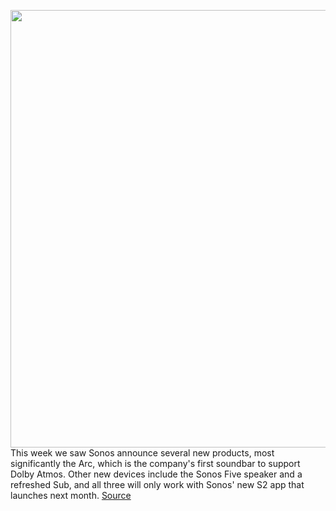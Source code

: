 <img src='https://cdn.vox-cdn.com/thumbor/9eikDC-SUE8zPaFZxwEWoMnAwwM=/0x0:2040x1360/1200x675/filters:focal(857x517:1183x843)/cdn.vox-cdn.com/uploads/chorus_image/image/66766187/bfarsace_190826_3621_0003.0.jpg' width='700px' /><br/>
This week we saw Sonos announce several new products, most significantly the Arc, which is the company's first soundbar to support Dolby Atmos. Other new devices include the Sonos Five speaker and a refreshed Sub, and all three will only work with Sonos' new S2 app that launches next month.
<a href='https://www.theverge.com/2020/5/7/21249926/vergecast-podcast-interview-sonos-ceo-patrick-spence-s2-arc-atmo-soundbar'> Source <a/>
